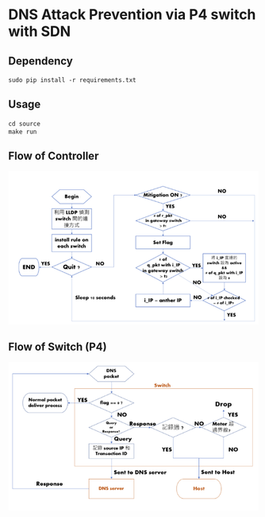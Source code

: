 # DNS Attack Prevention via P4 switch with SDN 

## Dependency
```
sudo pip install -r requirements.txt
```

## Usage
```
cd source
make run
```

## Flow of Controller
![](img/controller_flow.png)

## Flow of Switch (P4)
![](img/p4_flow.png)
